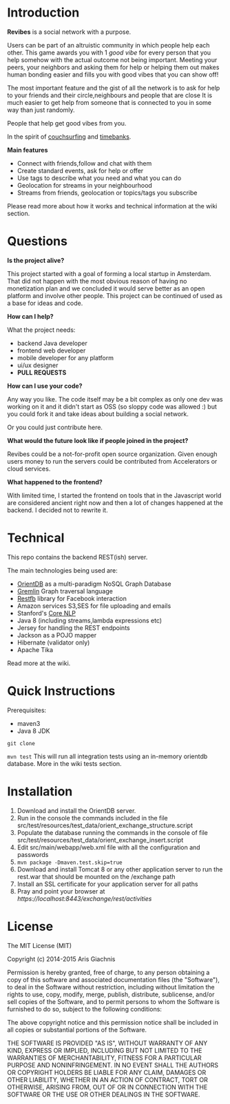 # Introduction

**Revibes** is a social network with a purpose.

Users can be part of an altruistic community in which people help each other. This game awards you with 1 *good vibe* for every person that you help somehow with the actual outcome not being important.
Meeting your peers, your neighbors and asking them for help or helping them out makes human bonding easier and fills you with good vibes that you can show off!

The most important feature and the gist of all the network is to ask for help to your friends and their circle,neighbours and people that are close
It is much easier to get help from someone that is connected to you in some way than just randomly.

People that help get good vibes from you.

In the spirit of [couchsurfing](http://www.couchsurfing.com) and [timebanks](https://en.wikipedia.org/wiki/Time-based_currency).

**Main features**

* Connect with friends,follow and chat with them
* Create standard events, ask for help or offer
* Use tags to describe what you need and what you can do
* Geolocation for streams in your neighbourhood
* Streams from friends, geolocation or topics/tags you subscribe

Please read more about how it works and technical information at  the wiki section.

# Questions

**Is the project alive?**

This project started with a goal of forming a local startup in Amsterdam. That did not happen with the most obvious
reason of having no monetization plan and we concluded it would serve better as an open platform and involve other people.
This project can be continued of used as a base for ideas and code.

**How can I help?**

What the project needs:

* backend Java developer
* frontend web developer
* mobile developer for any platform
* ui/ux designer
* **PULL REQUESTS**

**How can I use your code?**

Any way you like. The code itself may be a bit complex as only one dev was working on it and it didn't start
as OSS (so sloppy code was allowed :) but you could fork it and take ideas about building a social network.

Or you could just contribute here.

**What would the future look like if people joined in the project?**

Revibes could be a not-for-profit open source organization.
Given enough users money to run the servers could be contributed from Accelerators or cloud services.

**What happened to the frontend?**

With limited time, I started the frontend on tools that in the Javascript world are considered ancient right now
and then a lot of changes happened at the backend. I decided not to rewrite it.

# Technical

This repo contains the backend REST(ish) server.

The main technologies being used are:

* [OrientDB](http://www.orientdb.com) as a multi-paradigm NoSQL Graph Database
* [Gremlin](https://github.com/tinkerpop/gremlin) Graph traversal language
* [Restfb](http://restfb.com) library for Facebook interaction
* Amazon services S3,SES for file uploading and emails
* Stanford's [Core NLP](http://stanfordnlp.github.io/CoreNLP/)
* Java 8 (including streams,lambda expressions etc)
* Jersey for handling the REST endpoints
* Jackson as a POJO mapper
* Hibernate (validator only)
* Apache Tika

Read more at the wiki.

# Quick Instructions

Prerequisites:

* maven3
* Java 8 JDK

`git clone`

`mvn test`
This will run all integration tests using an in-memory orientdb database. More in the wiki tests section.

# Installation

1. Download and install the OrientDB server.
2. Run in the console the commands included in the file src/test/resources/test_data/orient_exchange_structure.script
3. Populate the database running the commands in the console of file src/test/resources/test_data/orient_exchange_insert.script
4. Edit src/main/webapp/web.xml file with all the configuration and passwords
5. `mvn package -Dmaven.test.skip=true`
6. Download and install Tomcat 8 or any other application server to run the rest.war that should be mounted on the /exchange path
7. Install an SSL certificate for your application server for all paths
8. Pray and point your browser at *https://localhost:8443/exchange/rest/activities*

# License

The MIT License (MIT)

Copyright (c) 2014-2015 Aris Giachnis

Permission is hereby granted, free of charge, to any person obtaining a copy
of this software and associated documentation files (the "Software"), to deal
in the Software without restriction, including without limitation the rights
to use, copy, modify, merge, publish, distribute, sublicense, and/or sell
copies of the Software, and to permit persons to whom the Software is
furnished to do so, subject to the following conditions:

The above copyright notice and this permission notice shall be included in
all copies or substantial portions of the Software.

THE SOFTWARE IS PROVIDED "AS IS", WITHOUT WARRANTY OF ANY KIND, EXPRESS OR
IMPLIED, INCLUDING BUT NOT LIMITED TO THE WARRANTIES OF MERCHANTABILITY,
FITNESS FOR A PARTICULAR PURPOSE AND NONINFRINGEMENT.  IN NO EVENT SHALL THE
AUTHORS OR COPYRIGHT HOLDERS BE LIABLE FOR ANY CLAIM, DAMAGES OR OTHER
LIABILITY, WHETHER IN AN ACTION OF CONTRACT, TORT OR OTHERWISE, ARISING FROM,
OUT OF OR IN CONNECTION WITH THE SOFTWARE OR THE USE OR OTHER DEALINGS IN
THE SOFTWARE.
